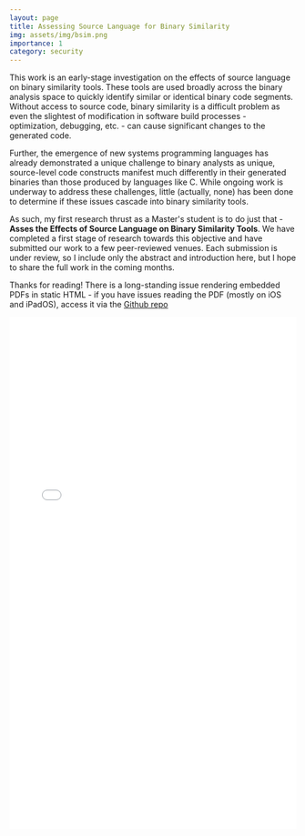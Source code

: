 ```yaml
---
layout: page
title: Assessing Source Language for Binary Similarity
img: assets/img/bsim.png
importance: 1
category: security
---
```


This work is an early-stage investigation on the effects of source language on binary similarity tools. These tools are used broadly across the binary analysis space to quickly identify similar or identical binary code segments. Without access to source code, binary similarity is a difficult problem as even the slightest of modification in software build processes - optimization, debugging, etc. - can cause significant changes to the generated code. 

Further, the emergence of new systems programming languages has already demonstrated a unique challenge to binary analysts as unique, source-level code constructs manifest much differently in their generated binaries than those produced by languages like C. While ongoing work is underway to address these challenges, little (actually, none) has been done to determine if these issues cascade into binary similarity tools. 

As such, my first research thrust as a Master's student is to do just that - **Asses the Effects of Source Language on Binary Similarity Tools**. We have completed a first stage of research towards this objective and have submitted our work to a few peer-reviewed venues. Each submission is under review, so I include only the abstract and introduction here, but I hope to share the full work in the coming months. 

Thanks for reading! There is a long-standing issue rendering embedded PDFs in static HTML - if you have issues reading the PDF (mostly on iOS and iPadOS), access it via the [Github repo](https://github.com/landoty/landoty.github.io/blob/master/assets/files/binary-sim-lang-abstract.pdf) 

<embed src="/assets/files/binary-sim-lang-abstract.pdf"  width="100%" height="900">
